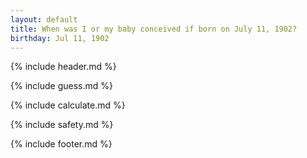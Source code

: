 ```yaml
---
layout: default
title: When was I or my baby conceived if born on July 11, 1902?
birthday: Jul 11, 1902
---
```


{% include header.md %}

{% include guess.md %}

{% include calculate.md %}

{% include safety.md %}

{% include footer.md %}



